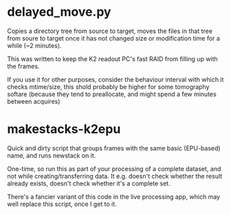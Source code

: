 


delayed_move.py
==

Copies a directory tree from source to target,
moves the files in that tree from soure to target 
once it has not changed size or modification time for a while (~2 minutes).

This was written to keep the K2 readout PC's fast RAID from filling up with the frames.

If you use it for other purposes, consider the behaviour interval with which it checks mtime/size,
this shold probably be higher for some tomography softare (because they tend to preallocate,
and might spend a few minutes between acquires)




makestacks-k2epu
==

Quick and dirty script that groups frames with the same basic (EPU-based) name, and runs newstack on it.

One-time, so run this as part of your processing of a complete dataset, and not while creating/transferring data.
It e.g. doesn't check whether the result already exists, doesn't check whether it's a complete set.

There's a fancier variant of this code in the live processing app, which may well replace this script, once I get to it.


